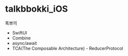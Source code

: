 # talkbbokki_iOS
톡뽀끼

- SwiftUI
- Combine
- async/await
- TCA(The Composable Architecture) - ReducerProtocol
